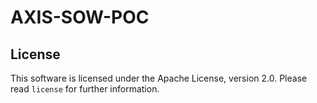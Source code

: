 AXIS-SOW-POC
============

License
-------

This software is licensed under the Apache License, version 2.0.
Please read `license` for further information.

